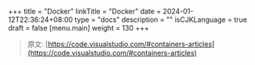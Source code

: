 +++
title = "Docker"
linkTitle = "Docker"
date = 2024-01-12T22:36:24+08:00
type = "docs"
description = ""
isCJKLanguage = true
draft = false
[menu.main]
    weight = 130
+++

> 原文: [https://code.visualstudio.com/#containers-articles](https://code.visualstudio.com/#containers-articles)

